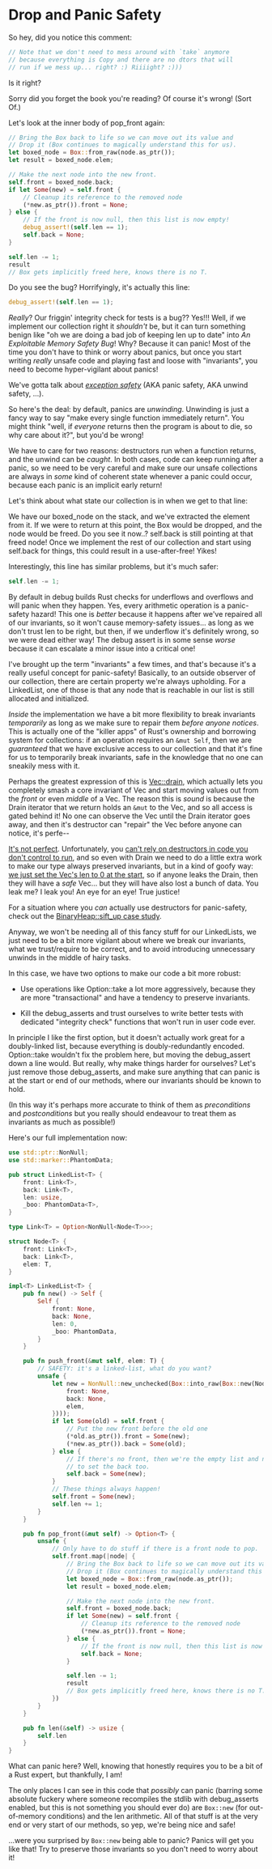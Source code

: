 # Drop and Panic Safety

So hey, did you notice this comment:

```rust
// Note that we don't need to mess around with `take` anymore
// because everything is Copy and there are no dtors that will
// run if we mess up... right? :) Riiiight? :)))
```

Is it right? 

Sorry did you forget the book you're reading? Of course it's wrong! (Sort Of.)

Let's look at the inner body of pop_front again:

```rust ,ignore
// Bring the Box back to life so we can move out its value and
// Drop it (Box continues to magically understand this for us).
let boxed_node = Box::from_raw(node.as_ptr());
let result = boxed_node.elem;

// Make the next node into the new front.
self.front = boxed_node.back;
if let Some(new) = self.front {
    // Cleanup its reference to the removed node
    (*new.as_ptr()).front = None;
} else {
    // If the front is now null, then this list is now empty!
    debug_assert!(self.len == 1);
    self.back = None;
}

self.len -= 1;
result
// Box gets implicitly freed here, knows there is no T.
```

Do you see the bug? Horrifyingly, it's actually this line:

```rust ,ignore
debug_assert!(self.len == 1);
```

*Really*? Our friggin' integrity check for tests is a bug?? Yes!!! Well, if we implement our collection right it *shouldn't* be, but it can turn something benign like "oh we are doing a bad job of keeping len up to date" into *An Exploitable Memory Safety Bug*! Why? Because it can panic! Most of the time you don't have to think or worry about panics, but once you start writing *really* unsafe code and playing fast and loose with "invariants", you need to become hyper-vigilant about panics!

We've gotta talk about [*exception safety*](https://doc.rust-lang.org/nightly/nomicon/exception-safety.html) (AKA panic safety, AKA unwind safety, ...).

So here's the deal: by default, panics are *unwinding*. Unwinding is just a fancy way to say "make every single function immediately return". You might think "well, if *everyone* returns then the program is about to die, so why care about it?", but you'd be wrong!

We have to care for two reasons: destructors run when a function returns, and the unwind can be *caught*. In both cases, code can keep running after a panic, so we need to be very careful and make sure our unsafe collections are always in *some* kind of coherent state whenever a panic could occur, because each panic is an implicit early return!

Let's think about what state our collection is in when we get to that line:

We have our boxed_node on the stack, and we've extracted the element from it. If we were to return at this point, the Box would be dropped, and the node would be freed. Do you see it now..? self.back is still pointing at that freed node! Once we implement the rest of our collection and start using self.back for things, this could result in a use-after-free! Yikes!

Interestingly, this line has similar problems, but it's much safer:

```rust ,ignore
self.len -= 1;
```

By default in debug builds Rust checks for underflows and overflows and will panic when they happen. Yes, every arithmetic operation is a panic-safety hazard! This one is *better* because it happens after we've repaired all of our invariants, so it won't cause memory-safety issues... as long as we don't trust len to be right, but then, if we underflow it's definitely wrong, so we were dead either way! The debug assert is in some sense *worse* because it can escalate a minor issue into a critical one!

I've brought up the term "invariants" a few times, and that's because it's a really useful concept for panic-safety! Basically, to an outside observer of our collection, there are certain property we're always upholding. For a LinkedList, one of those is that any node that is reachable in our list is still allocated and initialized.

*Inside* the implementation we have a bit more flexibility to break invariants *temporarily* as long as we make sure to repair them *before anyone notices*. This is actually one of the "killer apps" of Rust's ownership and borrowing system for collections: if an operation requires an `&mut Self`, then we are *guaranteed* that we have exclusive access to our collection and that it's fine for us to temporarily break invariants, safe in the knowledge that no one can sneakily mess with it.

Perhaps the greatest expression of this is [Vec::drain](https://doc.rust-lang.org/std/vec/struct.Vec.html#method.drain), which actually lets you completely smash a core invariant of Vec and start moving values out from the *front* or even *middle* of a Vec. The reason this is *sound* is because the Drain iterator that we return holds an `&mut` to the Vec, and so all access is gated behind it! No one can observe the Vec until the Drain iterator goes away, and then it's destructor can "repair" the Vec before anyone can notice, it's perfe--

[It's not perfect](https://doc.rust-lang.org/nightly/nomicon/leaking.html#drain). Unfortunately, you [can't rely on destructors in code you don't control to run](https://doc.rust-lang.org/std/mem/fn.forget.html), and so even with Drain we need to do a little extra work to make our type always preserved invariants, but in a kind of goofy way: [we just set the Vec's len to 0 at the start](https://doc.rust-lang.org/std/mem/fn.forget.html), so if anyone leaks the Drain, then they will have a *safe* Vec... but they will have also lost a bunch of data. You leak me? I leak you! An eye for an eye! True justice!

For a situation where you *can* actually use destructors for panic-safety, check out the [BinaryHeap::sift_up case study](https://doc.rust-lang.org/nightly/nomicon/exception-safety.html#binaryheapsift_up).

Anyway, we won't be needing all of this fancy stuff for our LinkedLists, we just need to be a bit more vigilant about where we break our invariants, what we trust/require to be correct, and to avoid introducing unnecessary unwinds in the middle of hairy tasks.

In this case, we have two options to make our code a bit more robust:

* Use operations like Option::take a lot more aggressively, because they are more "transactional" and have a tendency to preserve invariants.

* Kill the debug_asserts and trust ourselves to write better tests with dedicated "integrity check" functions that won't run in user code ever.

In principle I like the first option, but it doesn't actually work great for a doubly-linked list, because everything is doubly-redundantly encoded. Option::take wouldn't fix the problem here, but moving the debug_assert down a line would. But really, why make things harder for ourselves? Let's just remove those debug_asserts, and make sure anything that can panic is at the start or end of our methods, where our invariants should be known to hold.

(In this way it's perhaps more accurate to think of them as *preconditions* and *postconditions* but you really should endeavour to treat them as invariants as much as possible!)

Here's our full implementation now:

```rust
use std::ptr::NonNull;
use std::marker::PhantomData;

pub struct LinkedList<T> {
    front: Link<T>,
    back: Link<T>,
    len: usize,
    _boo: PhantomData<T>,
}

type Link<T> = Option<NonNull<Node<T>>>;

struct Node<T> {
    front: Link<T>,
    back: Link<T>,
    elem: T, 
}

impl<T> LinkedList<T> {
    pub fn new() -> Self {
        Self {
            front: None,
            back: None,
            len: 0,
            _boo: PhantomData,
        }
    }

    pub fn push_front(&mut self, elem: T) {
        // SAFETY: it's a linked-list, what do you want?
        unsafe {
            let new = NonNull::new_unchecked(Box::into_raw(Box::new(Node {
                front: None,
                back: None,
                elem,
            })));
            if let Some(old) = self.front {
                // Put the new front before the old one
                (*old.as_ptr()).front = Some(new);
                (*new.as_ptr()).back = Some(old);
            } else {
                // If there's no front, then we're the empty list and need 
                // to set the back too.
                self.back = Some(new);
            }
            // These things always happen!
            self.front = Some(new);
            self.len += 1;
        }
    }

    pub fn pop_front(&mut self) -> Option<T> {
        unsafe {
            // Only have to do stuff if there is a front node to pop.
            self.front.map(|node| {
                // Bring the Box back to life so we can move out its value and
                // Drop it (Box continues to magically understand this for us).
                let boxed_node = Box::from_raw(node.as_ptr());
                let result = boxed_node.elem;

                // Make the next node into the new front.
                self.front = boxed_node.back;
                if let Some(new) = self.front {
                    // Cleanup its reference to the removed node
                    (*new.as_ptr()).front = None;
                } else {
                    // If the front is now null, then this list is now empty!
                    self.back = None;
                }

                self.len -= 1;
                result
                // Box gets implicitly freed here, knows there is no T.
            })
        }
    }

    pub fn len(&self) -> usize {
        self.len
    }
}
```

What can panic here? Well, knowing that honestly requires you to be a bit of a Rust expert, but thankfully, I am!

The only places I can see in this code that *possibly* can panic (barring some absolute fuckery where someone recompiles the stdlib with debug_asserts enabled, but this is not something you should ever do) are `Box::new` (for out-of-memory conditions) and the len arithmetic. All of that stuff is at the very end or very start of our methods, so yep, we're being nice and safe!

...were you surprised by `Box::new` being able to panic? Panics will get you like that! Try to preserve those invariants so you don't need to worry about it!

